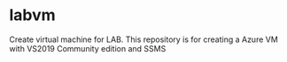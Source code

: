 # labvm
Create virtual machine for LAB. This repository is for creating a Azure VM with VS2019 Community edition and SSMS 
